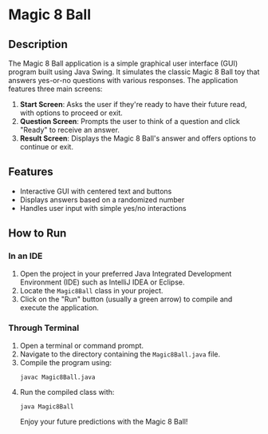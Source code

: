# Magic 8 Ball

## Description

The Magic 8 Ball application is a simple graphical user interface (GUI) program built using Java Swing. It simulates the classic Magic 8 Ball toy that answers yes-or-no questions with various responses. The application features three main screens:

1. **Start Screen**: Asks the user if they're ready to have their future read, with options to proceed or exit.
2. **Question Screen**: Prompts the user to think of a question and click "Ready" to receive an answer.
3. **Result Screen**: Displays the Magic 8 Ball's answer and offers options to continue or exit.

## Features

- Interactive GUI with centered text and buttons
- Displays answers based on a randomized number
- Handles user input with simple yes/no interactions

## How to Run

### In an IDE

1. Open the project in your preferred Java Integrated Development Environment (IDE) such as IntelliJ IDEA or Eclipse.
2. Locate the `Magic8Ball` class in your project.
3. Click on the "Run" button (usually a green arrow) to compile and execute the application.

### Through Terminal

1. Open a terminal or command prompt.
2. Navigate to the directory containing the `Magic8Ball.java` file.
3. Compile the program using:
   ```
   javac Magic8Ball.java
   ```
4. Run the compiled class with:
   ```
   java Magic8Ball
   ```
   Enjoy your future predictions with the Magic 8 Ball!

